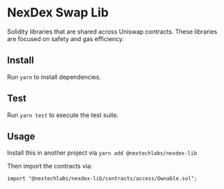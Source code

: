 # NexDex Swap Lib


Solidity libraries that are shared across Uniswap contracts. These libraries are focused on safety and gas efficiency.

## Install

Run `yarn` to install dependencies.

## Test

Run `yarn test` to execute the test suite.

## Usage

Install this in another project via `yarn add @nextechlabs/nexdex-lib`

Then import the contracts via:

```solidity
import "@nextechlabs/nexdex-lib/contracts/access/Ownable.sol";
```
